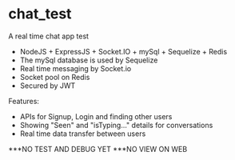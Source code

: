 # chat_test
A real time chat app test

- NodeJS + ExpressJS + Socket.IO + mySql + Sequelize + Redis
- The mySql database is used by Sequelize
- Real time messaging by Socket.io
- Socket pool on Redis
- Secured by JWT

Features:
- APIs for Signup, Login and finding other users
- Showing "Seen" and "isTyping..." details for conversations
- Real time data transfer between users

***NO TEST AND DEBUG YET
***NO VIEW ON WEB
